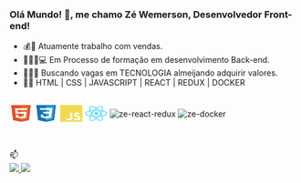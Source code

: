 ### Olá Mundo! 👋, me chamo Zé Wemerson, Desenvolvedor Front-end!



- 💰🔨 Atuamente trabalho com vendas.
- 👨🏾‍🎓💻 Em Processo de formação em desenvolvimento <span>Back-end</span>.
- 🚀👩‍💻 Buscando vagas em TECNOLOGIA almeijando adquirir valores.
- 🤹🏼  HTML | CSS | JAVASCRIPT | REACT | REDUX | DOCKER



<div dir="auto"><br>
  <img align="center" alt="ze-html" height="30" width="40" src="https://raw.githubusercontent.com/devicons/devicon/master/icons/html5/html5-original.svg" style="max-width: 100%;">
  <img align="center" alt="ze-css" height="30" width="40" src="https://raw.githubusercontent.com/devicons/devicon/master/icons/css3/css3-original.svg" style="max-width: 100%;">
  <img align="center" alt="Ze-javascript" height="30" width="40" src="https://raw.githubusercontent.com/devicons/devicon/master/icons/javascript/javascript-plain.svg" style="max-width: 100%;">
  <img align="center" alt="ze-react" height="30" width="40" src="https://raw.githubusercontent.com/devicons/devicon/master/icons/react/react-original.svg" style="max-width: 100%;">
    <img align="center" alt="ze-react-redux" height="30" width="40" src="https://d33wubrfki0l68.cloudfront.net/0834d0215db51e91525a25acf97433051f280f2f/c30f5/img/redux.svg" style="max-width: 100%;">
      <img align="center" alt="ze-docker" height="45" width="80" src="https://1000logos.net/wp-content/uploads/2021/11/Docker-Logo-500x281.png" style="max-width: 100%;">
</div></br></br>

📫</br>
<a href="mailto:josepdrjw@gmaill.com">
<image src="https://i.imgur.com/WJ7x5U7.jpg"/>
</a> 
<a href="https://www.linkedin.com/in/jos%C3%A9-wemerson-pereira-de-araujo-90877623b/">
<image src="https://i.imgur.com/kmAppCc.jpg"/>
</a>  

